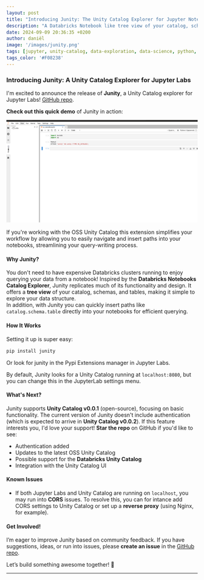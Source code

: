 ```yaml
---
layout: post
title: "Introducing Junity: The Unity Catalog Explorer for Jupyter Notebooks"
description: "A Databricks Notebook like tree view of your catalog, schemas, and tables."
date: 2024-09-09 20:36:35 +0200
author: daniël 
image: '/images/junity.png'
tags: [jupyter, unity-catalog, data-exploration, data-science, python, open-source, databricks, notebooks]
tags_color: '#F08238'
---
```


### Introducing Junity: A Unity Catalog Explorer for Jupyter Labs

I'm excited to announce the release of **Junity**, a Unity Catalog explorer for Jupyter Labs! [GitHub repo](https://github.com/dan1elt0m/junity). 

**Check out this quick demo** of Junity in action:

![Junity Demo](../images/junity-demo.gif)

If you're working with the OSS Unity Catalog this extension simplifies your workflow by allowing you to
easily navigate and insert paths into your notebooks, streamlining your query-writing process.

#### Why Junity?
You don't need to have expensive Databricks clusters running to enjoy querying your data from a notebook!
Inspired by the **Databricks Notebooks Catalog Explorer**, Junity replicates much of its functionality and design.
It offers a **tree view** of your catalog, schemas, and tables, making it simple to explore your data structure.  
In addition, with Junity you can quickly insert paths like `catalog.schema.table` directly into your notebooks for efficient querying.

#### How It Works
Setting it up is super easy:

```bash
pip install junity
```

Or look for junity in the Pypi Extensions manager in Jupyter Labs.


By default, Junity looks for a Unity Catalog running at `localhost:8080`, but you can change this in the JupyterLab settings menu.


#### What's Next?
Junity supports **Unity Catalog v0.0.1** (open-source), focusing on basic functionality. 
The current version of Junity doesn't include authentication (which is expected to arrive in **Unity Catalog v0.0.2**). 
If this feature interests you, I'd love your support! **Star the repo** on GitHub if you'd like to see:
- Authentication added
- Updates to the latest OSS Unity Catalog
- Possible support for the **Databricks Unity Catalog**
- Integration with the Unity Catalog UI

#### Known Issues
- If both Jupyter Labs and Unity Catalog are running on `localhost`, you may run into **CORS** issues. 
To resolve this, you can for intance add CORS settings to Unity Catalog or set up a **reverse proxy** (using Nginx, for example). 

#### Get Involved!
I’m eager to improve Junity based on community feedback. If you have suggestions, ideas, or run into issues, please **create an issue** in the [GitHub repo](https://github.com/dan1elt0m/junity).

Let’s build something awesome together! 🚀

--- 
